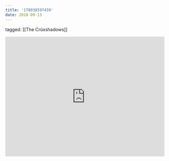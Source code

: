 ```yaml
---
title: '178038597459'
date: 2018-09-13
---
```

tagged: [[The Crüxshadows]]
<iframe allow="accelerometer; autoplay; clipboard-write; encrypted-media; gyroscope; picture-in-picture" allowfullscreen="" frameborder="0" height="375" id="youtube_iframe" src="https://www.youtube.com/embed/qIccqkgu7ms?feature=oembed&amp;enablejsapi=1&amp;origin=https://safe.txmblr.com&amp;wmode=opaque" width="500"></iframe>